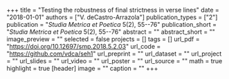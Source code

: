 +++
title = "Testing the robustness of final strictness in verse lines"
date = "2018-01-01"
authors = ["V. deCastro-Arrazola"]
publication_types = ["2"]
publication = "*Studia Metrica et Poetica* 5(2), 55--76"
publication_short = "*Studia Metrica et Poetica* 5(2), 55--76"
abstract = ""
abstract_short = ""
image_preview = ""
selected = false
projects = []
tags = []
url_pdf = "https://doi.org/10.12697/smp.2018.5.2.03"
url_code = "https://github.com/vdca/seh1"
url_preprint = ""
url_dataset = ""
url_project = ""
url_slides = ""
url_video = ""
url_poster = ""
url_source = ""
math = true
highlight = true
[header]
image = ""
caption = ""
+++

